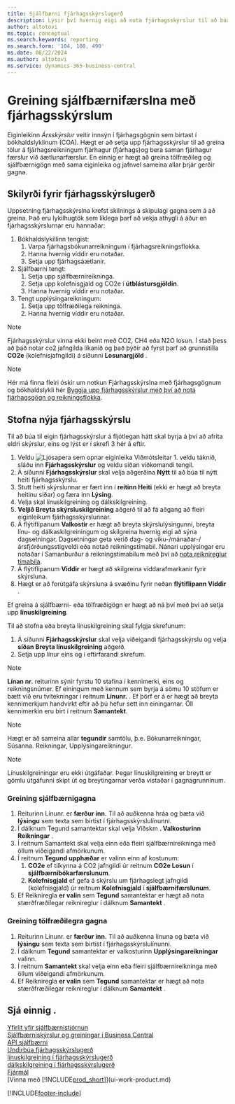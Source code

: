 ```yaml
---
title: Sjálfbærni fjárhagsskýrslugerð
description: Lýsir því hvernig eigi að nota fjárhagsskýrslur til að búa til ýmis yfirlit og skýrslur til að greina gögn um afköst sjálfbærni.
author: altotovi
ms.topic: conceptual
ms.search.keywords: reporting
ms.search.form: '104, 108, 490'
ms.date: 08/22/2024
ms.author: altotovi
ms.service: dynamics-365-business-central
---
```


# Greining sjálfbærnifærslna með fjárhagsskýrslum 

Eiginleikinn *Ársskýrslur* veitir innsýn í fjárhagsgögnin sem birtast í bókhaldslyklinum (COA). Hægt er að setja upp fjárhagsskýrslur til að greina tölur á fjárhagsreikningum fjárhagur (fjárhags)og bera saman fjárhagur færslur við áætlunarfærslur. En einnig er hægt að greina tölfræðileg og sjálfbærnigögn með sama eiginleika og jafnvel sameina allar þrjár gerðir gagna.  

## Skilyrði fyrir fjárhagsskýrslugerð  

Uppsetning fjárhagsskýrslna krefst skilnings á skipulagi gagna sem á að greina. Það eru lykilhugtök sem líklega þarf að vekja athygli á áður en fjárhagsskýrslurnar eru hannaðar: 

1. Bókhaldslykillinn tengist: 
   1. Varpa fjárhagsbókunarreikningum í fjárhagsreikningsflokka. 
   2. Hanna hvernig víddir eru notaðar.
   3. Setja upp fjárhagsáætlanir.  
2. Sjálfbærni tengt:   
   1. Setja upp sjálfbærnireikninga. 
   2. Setja upp kolefnisgjald og CO2e í **útblástursgjöldin**.
   3. Hanna hvernig víddir eru notaðar.  
3. Tengt upplýsingareikningum: 
   1. Setja upp tölfræðilega reikninga. 
   2. Hanna hvernig víddir eru notaðar.  

> [!NOTE]
> Fjárhagsskýrslur vinna ekki beint með CO2, CH4 eða N2O losun. Í stað þess að það notar co2 jafngilda líkanið og það þýðir að fyrst þarf að grunnstilla **CO2e**  (kolefnisjafngildi) á síðunni **Losunargjöld** .  

> [!NOTE]
> Hér má finna fleiri óskir um notkun Fjárhagsskýrslna með fjárhagsgögnum og bókhaldslykli hér [Byggja upp fjárhagsskýrslur með því að nota fjárhagsgögn og reikningsflokka](bi-how-work-account-schedule.md).   

## Stofna nýja fjárhagsskýrslu  

Til að búa til eigin fjárhagsskýrslur á fljótlegan hátt skal byrja á því að afrita eldri skýrslur, eins og lýst er í skrefi 3 hér á eftir. 

1. Veldu ![Ljósapera sem opnar eiginleika Viðmótsleitar 1.](media/ui-search/search_small.png "Segðu mér hvað þú vilt gera") veldu táknið, sláðu inn **Fjárhagsskýrslur** og veldu síðan viðkomandi tengil.  
2. Á síðunni **Fjárhagsskýrslur** skal velja aðgerðina **Nýtt** til að búa til nýtt heiti fjárhagsskýrslu.  
3. Stutt heiti skýrslunnar er fært inn í **reitinn Heiti**  (ekki er hægt að breyta heitinu síðar) og færa inn **Lýsing**.  
4. Velja skal línuskilgreining og dálkskilgreining.   
5.  **Veljið Breyta skýrsluskilgreining**  aðgerð til að fá aðgang að fleiri eiginleikum fjárhagsskýrslunnar.  
6. Á flýtiflipanum **Valkostir** er hægt að breyta skýrslulýsingunni, breyta línu- og dálkaskilgreiningum og skilgreina hvernig eigi að sýna dagsetningar. Dagsetningar geta verið dag- og viku-/mánaðar-/ársfjórðungsstigveldi eða notað reikningstímabil. Nánari upplýsingar eru notaðar í Samanburður á reikningstímabilum með því að [nota reiknireglur tímabila](bi-column-definitions.md#comparing-accounting-periods-using-period-formulas). 
7. Á flýtiflipanum **Víddir** er hægt að skilgreina víddarafmarkanir fyrir skýrsluna.  
8. Hægt er að forútgáfa skýrsluna á svæðinu fyrir neðan **flýtiflipann Víddir** .   

Ef greina á sjálfbærni- eða tölfræðigögn er hægt að ná því með því að setja upp **línuskilgreining**.  

Til að stofna eða breyta línuskilgreining skal fylgja skrefunum:

1. Á síðunni **Fjárhagsskýrslur** skal velja viðeigandi fjárhagsskýrslu og velja **síðan Breyta línuskilgreining**  aðgerð. 
2. Setja upp línur eins og í eftirfarandi skrefum.  

> [!NOTE]
> **Línan nr.** reiturinn sýnir fyrstu 10 stafina í kennimerki, eins og reikningsnúmer. Ef einingum með kennum sem byrja á sömu 10 stöfum er bætt við eru tvítekningar í reitnum **Línunr.** . Ef þörf er á er hægt að breyta kennimerkjum handvirkt eftir að þú hefur sett inn einingarnar. Öll kennimerkin eru birt í reitnum **Samantekt**.

> [!NOTE]
> Hægt er að sameina allar **tegundir** samtölu, þ.e. Bókunarreikningar, Súsanna. Reikningar, Upplýsingareikningur.

> [!NOTE]
> Línuskilgreiningar eru ekki útgáfaðar. Þegar línuskilgreining er breytt er gömlu útgáfunni skipt út og breytingarnar verða vistaðar í gagnagrunninum. 

### Greining sjálfbærnigagna  

1. Reiturinn Línunr. er **færður inn.** Til að auðkenna hráa og bæta við **lýsingu** sem texta sem birtist í fjárhagsskýrslulínunni. 
2. Í dálknum Tegund samantektar skal velja Viðskm **. Valkosturinn Reikningar** .   
3. Í reitnum Samantekt skal velja einn eða fleiri sjálfbærnireikninga með öllum viðeigandi afmörkunum. 
4. Í reitnum **Tegund upphæðar** er valinn einn af kostunum:   
   1. **CO2e** ef tilkynna á CO2 jafngildi úr reitnum **CO2e Losun** í **sjálfbærnibókarfærslunum**. 
   2. **Kolefnisgjald** ef gefa á skýrslu um fjárhagslegt jafngildi (kolefnisgjald) úr reitnum **Kolefnisgjald** í **sjálfbærnifærslunum**. 
5. Ef Reikniregla **er valin** sem **Tegund** samantektar er hægt að nota stærðfræðilegar reiknireglur í dálknum **Samantekt** .  

### Greining tölfræðilegra gagna

1. Reiturinn Línunr. er **færður inn.** Til að auðkenna línuna og bæta við **lýsingu** sem texta sem birtist í fjárhagsskýrslulínunni. 
2. Í dálknum **Tegund** samantektar er valkosturinn **Upplýsingareikningar** valinn.   
3. Í reitnum **Samantekt** skal velja einn eða fleiri sjálfbærnireikninga með öllum viðeigandi afmörkunum. 
4. Ef Reikniregla **er valin** sem **Tegund** samantektar er hægt að nota stærðfræðilegar reiknireglur í dálknum **Samantekt** .  

## Sjá einnig .

[Yfirlit yfir sjálfbærnistjórnun](finance-manage-sustainability.md)    
[Sjálfbærniskýrslur og greiningar í Business Central](sustainability-reports.md)   
[API sjálfbærni](/dynamics365/business-central/dev-itpro/api-sustainability/sustainability-api?toc=/dynamics365/business-central/toc.json)    
[Undirbúa fjárhagsskýrslugerð](bi-how-work-account-schedule.md)    
[línuskilgreining í fjárhagsskýrslugerð](bi-row-definitions.md)    
[dálkskilgreining í fjárhagsskýrslugerð](bi-column-definitions.md)    
[Fjármál](finance.md)    
[Vinna með [!INCLUDE[prod_short](includes/prod_short.md)]](ui-work-product.md)    

[!INCLUDE[footer-include](includes/footer-banner.md)]
